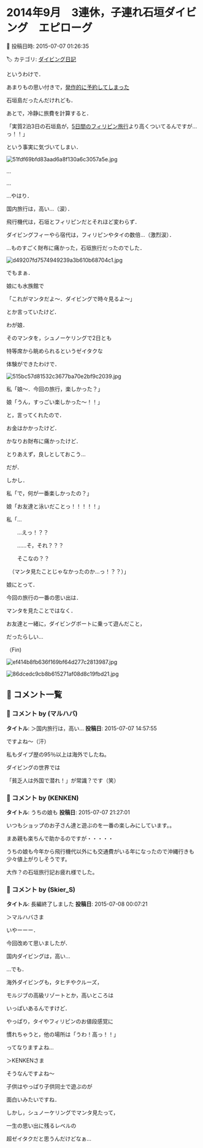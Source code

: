 # 2014年9月　3連休，子連れ石垣ダイビング　エピローグ

📅 投稿日時: 2015-07-07 01:26:35

🏷️ カテゴリ: [ダイビング日記](ce3a7a8d424d112fce83ee85c81a0e344.md)

というわけで．





あまりもの思い付きで，[発作的に予約してしまった](edd2368d3cf52b5cc7bbb2568f8eace7a.md)


石垣島だったんだけれども．





あとで，冷静に旅費を計算すると．


「実質2泊3日の石垣島が，[5日間のフィリピン旅行](eba00449a8604d46409c23a754543fd68.md)より高くついてるんですが…っ！！」


という事実に気づいてしまい．







![51fdf69bfd83aad6a8f130a6c3057a5e.jpg](images/51fdf69bfd83aad6a8f130a6c3057a5e.jpg)







…


…


…やはり．


国内旅行は，高い…（涙）．





飛行機代は，石垣とフィリピンだとそれほど変わらず．


ダイビングフィーやら宿代は，フィリピンやタイの数倍…（激烈涙）．





…ものすごく財布に痛かった，石垣旅行だったのでした．







![d49207fd7574949239a3b610b68704c1.jpg](images/d49207fd7574949239a3b610b68704c1.jpg)







でもまぁ．


娘にも水族館で


「これがマンタだよ～．ダイビングで時々見るよ～」


とか言っていたけど．





わが娘．


そのマンタを，シュノーケリングで2日とも


特等席から眺められるというゼイタクな


体験ができたわけで．




![515bc57d81532c3677ba70e2bf9c2039.jpg](images/515bc57d81532c3677ba70e2bf9c2039.jpg)







私「娘～．今回の旅行，楽しかった？」





娘「うん，すっごい楽しかった～！！」





と，言ってくれたので．


お金はかかったけど．


かなりお財布に痛かったけど．


とりあえず，良しとしておこう…





だが．


しかし．





私「で，何が一番楽しかったの？」





娘「お友達と泳いだことっ！！！！！」





私「…


　　…えっ！？？


　　……そ，それ？？？


　　そこなの？？


　（マンタ見たことじゃなかったのか…っ！？？）」





娘にとって．


今回の旅行の一番の思い出は．


マンタを見たことではなく．


お友達と一緒に，ダイビングボートに乗って遊んだこと，


だったらしい…





（Fin)




![ef414b8fb636f169bf64d277c2813987.jpg](images/ef414b8fb636f169bf64d277c2813987.jpg)









![86dcedc9cb8b615271af08d8c19fbd21.jpg](images/86dcedc9cb8b615271af08d8c19fbd21.jpg)

## 💬 コメント一覧

### 💬 コメント by (マルハバ)
**タイトル**: ＞国内旅行は，高い…
**投稿日**: 2015-07-07 14:57:55

ですよね～（汗）



私もダイブ歴の95％以上は海外でしたね。



ダイビングの世界では

「貧乏人は外国で潜れ！」が常識？です（笑）

### 💬 コメント by (KENKEN)
**タイトル**: うちの娘も
**投稿日**: 2015-07-07 21:27:01

いつもショップのお子さん達と遊ぶのを一番の楽しみにしています。。

まあ親も楽ちんで助かるのですが・・・・・

うちの娘も今年から飛行機代以外にも交通費がいる年になったので沖縄行きも少々値上がりしそうです。

大作？の石垣旅行記お疲れ様でした。

### 💬 コメント by (Skier_S)
**タイトル**: 長編終了しました
**投稿日**: 2015-07-08 00:07:21

＞マルハバさま

いやーーー．

今回改めて思いましたが．

国内ダイビングは，高い…



…でも．

海外ダイビングも，タヒチやクルーズ，

モルジブの高級リゾートとか，高いところは

いっぱいあるんですけど．

やっぱり，タイやフィリピンのお値段感覚に

慣れちゃうと，他の場所は「うわ！高っ！！」

ってなりますよね…



＞KENKENさま

そうなんですよね～

子供はやっぱり子供同士で遊ぶのが

面白いみたいですね．



しかし，シュノーケリングでマンタ見たって，

一生の思い出に残るレベルの

超ゼイタクだと思うんだけどなぁ…

